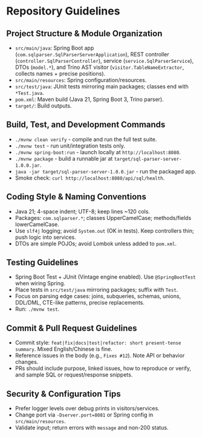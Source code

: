 # Repository Guidelines

## Project Structure & Module Organization
- `src/main/java`: Spring Boot app (`com.sqlparser.SqlParserServerApplication`), REST controller (`controller.SqlParserController`), service (`service.SqlParserService`), DTOs (`model.*`), and Trino AST visitor (`visitor.TableNameExtractor`, collects names + precise positions).
- `src/main/resources`: Spring configuration/resources.
- `src/test/java`: JUnit tests mirroring main packages; classes end with `*Test.java`.
- `pom.xml`: Maven build (Java 21, Spring Boot 3, Trino parser).
- `target/`: Build outputs.

## Build, Test, and Development Commands
- `./mvnw clean verify` - compile and run the full test suite.
- `./mvnw test` - run unit/integration tests only.
- `./mvnw spring-boot:run` - launch locally at `http://localhost:8080`.
- `./mvnw package` - build a runnable jar at `target/sql-parser-server-1.0.0.jar`.
- `java -jar target/sql-parser-server-1.0.0.jar` - run the packaged app.
- Smoke check: `curl http://localhost:8080/api/sql/health`.

## Coding Style & Naming Conventions
- Java 21; 4-space indent; UTF-8; keep lines ~120 cols.
- Packages: `com.sqlparser.*`; classes UpperCamelCase; methods/fields lowerCamelCase.
- Use `slf4j` logging; avoid `System.out` (OK in tests). Keep controllers thin; push logic into services.
- DTOs are simple POJOs; avoid Lombok unless added to `pom.xml`.

## Testing Guidelines
- Spring Boot Test + JUnit (Vintage engine enabled). Use `@SpringBootTest` when wiring Spring.
- Place tests in `src/test/java` mirroring packages; suffix with `Test`.
- Focus on parsing edge cases: joins, subqueries, schemas, unions, DDL/DML, CTE-like patterns, precise replacements.
- Run: `./mvnw test`.

## Commit & Pull Request Guidelines
- Commit style: `feat|fix|docs|test|refactor: short present-tense summary`. Mixed English/Chinese is fine.
- Reference issues in the body (e.g., `Fixes #12`). Note API or behavior changes.
- PRs should include purpose, linked issues, how to reproduce or verify, and sample SQL or request/response snippets.

## Security & Configuration Tips
- Prefer logger levels over debug prints in visitors/services.
- Change port via `-Dserver.port=8081` or Spring config in `src/main/resources`.
- Validate input; return errors with `message` and non-200 status.

